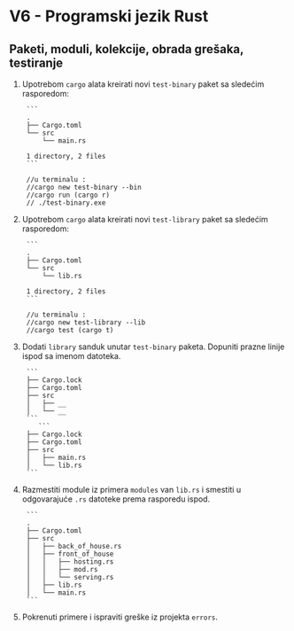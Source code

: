 # V6 - Programski jezik Rust

## Paketi, moduli, kolekcije, obrada grešaka, testiranje

1. Upotrebom `cargo` alata kreirati novi `test-binary` paket sa sledećim rasporedom:

        ```
        .
        ├── Cargo.toml
        └── src
            └── main.rs

        1 directory, 2 files
        ```

        //u terminalu : 
        //cargo new test-binary --bin            
        //cargo run (cargo r)
        // ./test-binary.exe

2. Upotrebom `cargo` alata kreirati novi `test-library` paket sa sledećim rasporedom:

        ```
        .
        ├── Cargo.toml
        └── src
            └── lib.rs

        1 directory, 2 files
        ```
        
        //u terminalu : 
        //cargo new test-library --lib            
        //cargo test (cargo t)

3. Dodati `library` sanduk unutar `test-binary` paketa. Dopuniti prazne linije ispod sa imenom datoteka.

        ```
        ├── Cargo.lock
        ├── Cargo.toml
        ├── src
        │   ├── __
        │   └── __
        ```
           ```
        ├── Cargo.lock
        ├── Cargo.toml
        ├── src
        │   ├── main.rs
        │   └── lib.rs
        ```

4. Razmestiti module iz primera `modules` van `lib.rs` i smestiti u odgovarajuće `.rs` datoteke prema rasporedu ispod.

        ```
        .
        ├── Cargo.toml
        ├── src
        │   ├── back_of_house.rs
        │   ├── front_of_house
        │   │   ├── hosting.rs
        │   │   ├── mod.rs
        │   │   └── serving.rs
        │   ├── lib.rs
        │   └── main.rs
        ```

5. Pokrenuti primere i ispraviti greške iz projekta `errors`.
